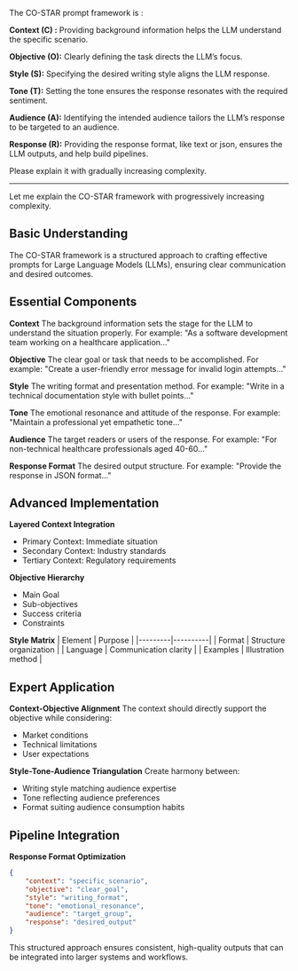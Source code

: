 The CO-STAR prompt framework is :

**Context (C) :** Providing background information helps the LLM understand the specific scenario.

**Objective (O):** Clearly defining the task directs the LLM’s focus.

**Style (S):** Specifying the desired writing style aligns the LLM response.

**Tone (T):** Setting the tone ensures the response resonates with the required sentiment.

**Audience (A):** Identifying the intended audience tailors the LLM’s response to be targeted to an audience.

**Response (R):** Providing the response format, like text or json, ensures the LLM outputs, and help build pipelines.

Please explain it with gradually increasing complexity.

---

Let me explain the CO-STAR framework with progressively increasing complexity.

## Basic Understanding

The CO-STAR framework is a structured approach to crafting effective prompts for Large Language Models (LLMs), ensuring clear communication and desired outcomes.

## Essential Components

**Context**
The background information sets the stage for the LLM to understand the situation properly. For example:
"As a software development team working on a healthcare application..."

**Objective**
The clear goal or task that needs to be accomplished. For example:
"Create a user-friendly error message for invalid login attempts..."

**Style**
The writing format and presentation method. For example:
"Write in a technical documentation style with bullet points..."

**Tone**
The emotional resonance and attitude of the response. For example:
"Maintain a professional yet empathetic tone..."

**Audience**
The target readers or users of the response. For example:
"For non-technical healthcare professionals aged 40-60..."

**Response Format**
The desired output structure. For example:
"Provide the response in JSON format..."

## Advanced Implementation

**Layered Context Integration**
- Primary Context: Immediate situation
- Secondary Context: Industry standards
- Tertiary Context: Regulatory requirements

**Objective Hierarchy**
- Main Goal
- Sub-objectives
- Success criteria
- Constraints

**Style Matrix**
| Element | Purpose |
|---------|----------|
| Format | Structure organization |
| Language | Communication clarity |
| Examples | Illustration method |

## Expert Application

**Context-Objective Alignment**
The context should directly support the objective while considering:
- Market conditions
- Technical limitations
- User expectations

**Style-Tone-Audience Triangulation**
Create harmony between:
- Writing style matching audience expertise
- Tone reflecting audience preferences
- Format suiting audience consumption habits

## Pipeline Integration

**Response Format Optimization**
```json
{
    "context": "specific_scenario",
    "objective": "clear_goal",
    "style": "writing_format",
    "tone": "emotional_resonance",
    "audience": "target_group",
    "response": "desired_output"
}
```

This structured approach ensures consistent, high-quality outputs that can be integrated into larger systems and workflows.
